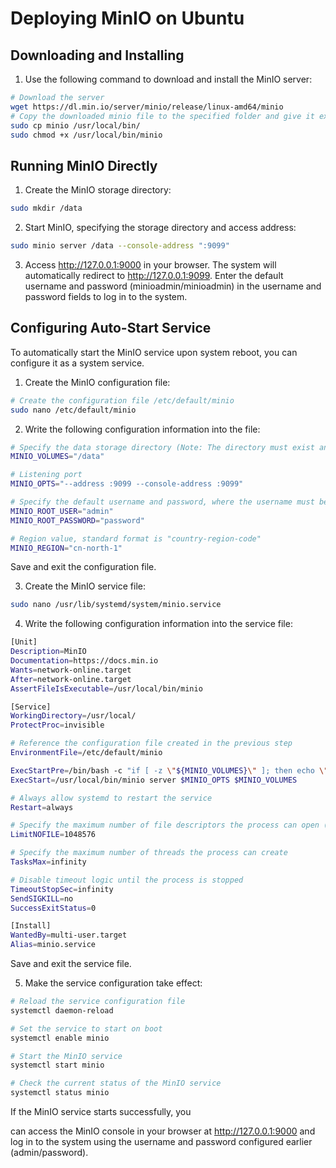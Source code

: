 # Deploying MinIO on Ubuntu

## Downloading and Installing

1. Use the following command to download and install the MinIO server:
```bash
# Download the server
wget https://dl.min.io/server/minio/release/linux-amd64/minio
# Copy the downloaded minio file to the specified folder and give it executable permissions
sudo cp minio /usr/local/bin/
sudo chmod +x /usr/local/bin/minio
```

## Running MinIO Directly

1. Create the MinIO storage directory:
```bash
sudo mkdir /data
```

2. Start MinIO, specifying the storage directory and access address:
```bash
sudo minio server /data --console-address ":9099"
```

3. Access http://127.0.0.1:9000 in your browser. The system will automatically redirect to http://127.0.0.1:9099. Enter the default username and password (minioadmin/minioadmin) in the username and password fields to log in to the system.

## Configuring Auto-Start Service

To automatically start the MinIO service upon system reboot, you can configure it as a system service.

1. Create the MinIO configuration file:
```bash
# Create the configuration file /etc/default/minio
sudo nano /etc/default/minio
```

2. Write the following configuration information into the file:
```bash
# Specify the data storage directory (Note: The directory must exist and have appropriate permissions)
MINIO_VOLUMES="/data"

# Listening port
MINIO_OPTS="--address :9099 --console-address :9099"

# Specify the default username and password, where the username must be longer than 3 characters
MINIO_ROOT_USER="admin"
MINIO_ROOT_PASSWORD="password"

# Region value, standard format is "country-region-code"
MINIO_REGION="cn-north-1"
```
Save and exit the configuration file.

3. Create the MinIO service file:
```bash
sudo nano /usr/lib/systemd/system/minio.service
```

4. Write the following configuration information into the service file:
```bash
[Unit]
Description=MinIO
Documentation=https://docs.min.io
Wants=network-online.target
After=network-online.target
AssertFileIsExecutable=/usr/local/bin/minio

[Service]
WorkingDirectory=/usr/local/
ProtectProc=invisible

# Reference the configuration file created in the previous step
EnvironmentFile=/etc/default/minio

ExecStartPre=/bin/bash -c "if [ -z \"${MINIO_VOLUMES}\" ]; then echo \"Variable MINIO_VOLUMES not set in /etc/default/minio\"; exit 1; fi"
ExecStart=/usr/local/bin/minio server $MINIO_OPTS $MINIO_VOLUMES

# Always allow systemd to restart the service
Restart=always

# Specify the maximum number of file descriptors the process can open (1M)
LimitNOFILE=1048576

# Specify the maximum number of threads the process can create
TasksMax=infinity

# Disable timeout logic until the process is stopped
TimeoutStopSec=infinity
SendSIGKILL=no
SuccessExitStatus=0

[Install]
WantedBy=multi-user.target
Alias=minio.service
```
Save and exit the service file.

5. Make the service configuration take effect:
```bash
# Reload the service configuration file
systemctl daemon-reload

# Set the service to start on boot
systemctl enable minio

# Start the MinIO service
systemctl start minio

# Check the current status of the MinIO service
systemctl status minio
```

If the MinIO service starts successfully, you

 can access the MinIO console in your browser at http://127.0.0.1:9000 and log in to the system using the username and password configured earlier (admin/password).
